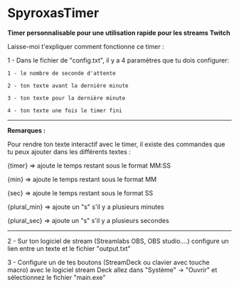 # SpyroxasTimer

**Timer personnalisable pour une utilisation rapide pour les streams Twitch**

Laisse-moi t'expliquer comment fonctionne ce timer :

1 - Dans le fichier de "config.txt", il y a 4 paramètres que tu dois configurer:

	1 - le nombre de seconde d'attente
	
	2 - ton texte avant la dernière minute
	
	3 - ton texte pour la dernière minute
	
	4 - ton texte une fois le timer fini

*****************
**Remarques :**

Pour rendre ton texte interactif avec le timer, il existe des commandes que tu peux ajouter dans les différents textes :

{timer} => ajoute le temps restant sous le format MM:SS

{min} => ajoute le temps restant sous le format MM

{sec} => ajoute le temps restant sous le format SS

{plural_min} => ajoute un "s" s'il y a plusieurs minutes

{plural_sec} => ajoute un "s" s'il y a plusieurs secondes
*****************

2 - Sur ton logiciel de stream (Streamlabs OBS, OBS studio....) configure un lien entre un texte et le fichier "output.txt"

3 - Configure un de tes boutons (StreamDeck ou clavier avec touche macro) avec le logiciel stream Deck allez dans "Système" -> "Ouvrir" et sélectionnez le fichier "main.exe"
